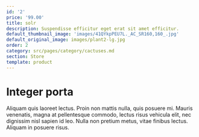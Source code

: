 ```yaml
---
id: '2'
price: '99.00'
title: solr
description: Suspendisse efficitur eget erat sit amet efficitur.
default_thumbnail_image: 'images/41QYkpPEU7L._AC_SR160,160_.jpg'
default_original_image: images/plant2-lg.jpg
order: 2
category: src/pages/category/cactuses.md
section: Store
template: product
---
```


# Integer porta

Aliquam quis laoreet lectus. Proin non mattis nulla, quis posuere mi. Mauris venenatis, magna at pellentesque commodo, lectus risus vehicula elit, nec dignissim nisl sapien id leo. Nulla non pretium metus, vitae finibus lectus. Aliquam in posuere risus.